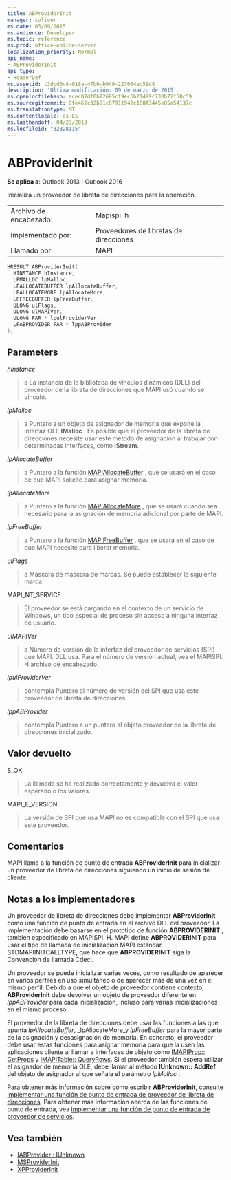 ```yaml
---
title: ABProviderInit
manager: soliver
ms.date: 03/09/2015
ms.audience: Developer
ms.topic: reference
ms.prod: office-online-server
localization_priority: Normal
api_name:
- ABProviderInit
api_type:
- HeaderDef
ms.assetid: c3dcd0d4-018a-47b0-b040-227034ed59d8
description: 'Última modificación: 09 de marzo de 2015'
ms.openlocfilehash: acec07df0b72685cf9ec6b21499c730b72f58c59
ms.sourcegitcommit: 8fe462c32b91c87911942c188f3445e85a54137c
ms.translationtype: MT
ms.contentlocale: es-ES
ms.lasthandoff: 04/23/2019
ms.locfileid: "32328115"
---
```

# <a name="abproviderinit"></a>ABProviderInit
 
**Se aplica a**: Outlook 2013 | Outlook 2016 
  
Inicializa un proveedor de libreta de direcciones para la operación. 
  
|||
|:-----|:-----|
|Archivo de encabezado:  <br/> |Mapispi. h  <br/> |
|Implementado por:  <br/> |Proveedores de libretas de direcciones  <br/> |
|Llamado por:  <br/> |MAPI  <br/> |
   
```cpp
HRESULT ABProviderInit(
  HINSTANCE hInstance,
  LPMALLOC lpMalloc,
  LPALLOCATEBUFFER lpAllocateBuffer,
  LPALLOCATEMORE lpAllocateMore,
  LPFREEBUFFER lpFreeBuffer,
  ULONG ulFlags,
  ULONG ulMAPIVer,
  ULONG FAR * lpulProviderVer,
  LPABPROVIDER FAR * lppABProvider
);
```

## <a name="parameters"></a>Parameters

 _hInstance_
  
> a La instancia de la biblioteca de vínculos dinámicos (DLL) del proveedor de la libreta de direcciones que MAPI usó cuando se vinculó. 
    
 _lpMalloc_
  
> a Puntero a un objeto de asignador de memoria que expone la interfaz OLE **IMalloc** . Es posible que el proveedor de la libreta de direcciones necesite usar este método de asignación al trabajar con determinadas interfaces, como **IStream**. 
    
 _lpAllocateBuffer_
  
> a Puntero a la función [MAPIAllocateBuffer](mapiallocatebuffer.md) , que se usará en el caso de que MAPI solicite para asignar memoria. 
    
 _lpAllocateMore_
  
> a Puntero a la función [MAPIAllocateMore](mapiallocatemore.md) , que se usará cuando sea necesario para la asignación de memoria adicional por parte de MAPI. 
    
 _lpFreeBuffer_
  
> a Puntero a la función [MAPIFreeBuffer](mapifreebuffer.md) , que se usará en el caso de que MAPI necesite para liberar memoria. 
    
 _ulFlags_
  
> a Máscara de máscara de marcas. Se puede establecer la siguiente marca:
    
MAPI_NT_SERVICE 
  
> El proveedor se está cargando en el contexto de un servicio de Windows, un tipo especial de proceso sin acceso a ninguna interfaz de usuario. 
    
 _ulMAPIVer_
  
> a Número de versión de la interfaz del proveedor de servicios (SPI) que MAPI. DLL usa. Para el número de versión actual, vea el MAPISPI. H archivo de encabezado. 
    
 _lpulProviderVer_
  
> contempla Puntero al número de versión del SPI que usa este proveedor de libreta de direcciones. 
    
 _lppABProvider_
  
> contempla Puntero a un puntero al objeto proveedor de la libreta de direcciones inicializado.
    
## <a name="return-value"></a>Valor devuelto

S_OK 
  
> La llamada se ha realizado correctamente y devuelva el valor esperado o los valores. 
    
MAPI_E_VERSION 
  
> La versión de SPI que usa MAPI no es compatible con el SPI que usa este proveedor.
    
## <a name="remarks"></a>Comentarios

MAPI llama a la función de punto de entrada **ABProviderInit** para inicializar un proveedor de libreta de direcciones siguiendo un inicio de sesión de cliente. 
  
## <a name="notes-to-implementers"></a>Notas a los implementadores

Un proveedor de libreta de direcciones debe implementar **ABProviderInit** como una función de punto de entrada en el archivo DLL del proveedor. La implementación debe basarse en el prototipo de función **ABPROVIDERINIT** , también especificado en MAPISPI. H. MAPI define **ABPROVIDERINIT** para usar el tipo de llamada de inicialización MAPI estándar, STDMAPIINITCALLTYPE, que hace que **ABPROVIDERINIT** siga la Convención de llamada Cdecl. 
  
Un proveedor se puede inicializar varias veces, como resultado de aparecer en varios perfiles en uso simultáneo o de aparecer más de una vez en el mismo perfil. Debido a que el objeto de proveedor contiene contexto, **ABProviderInit** debe devolver un objeto de proveedor diferente en _lppABProvider_ para cada inicialización, incluso para varias inicializaciones en el mismo proceso. 
  
El proveedor de la libreta de direcciones debe usar las funciones a las que apunta _lpAllocateBuffer_, _lpAllocateMore_y _lpFreeBuffer_ para la mayor parte de la asignación y desasignación de memoria. En concreto, el proveedor debe usar estas funciones para asignar memoria para que la usen las aplicaciones cliente al llamar a interfaces de objeto como [IMAPIProp:: GetProps](imapiprop-getprops.md) y [IMAPITable:: QueryRows](imapitable-queryrows.md). Si el proveedor también espera utilizar el asignador de memoria OLE, debe llamar al método **IUnknown:: AddRef** del objeto de asignador al que señala el parámetro _lpMalloc_ . 
  
Para obtener más información sobre cómo escribir **ABProviderInit**, consulte [implementar una función de punto de entrada de proveedor de libreta de direcciones](implementing-an-address-book-provider-entry-point-function.md). Para obtener más información acerca de las funciones de punto de entrada, vea [implementar una función de punto de entrada de proveedor de servicios](implementing-a-service-provider-entry-point-function.md). 
  
## <a name="see-also"></a>Vea también

- [IABProvider : IUnknown](iabprovideriunknown.md) 
- [MSProviderInit](msproviderinit.md)
- [XPProviderInit](xpproviderinit.md)

